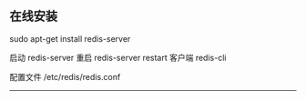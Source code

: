 ## 在线安装

sudo apt-get install redis-server


启动  redis-server
重启  redis-server restart
客户端  redis-cli



配置文件
/etc/redis/redis.conf



---
